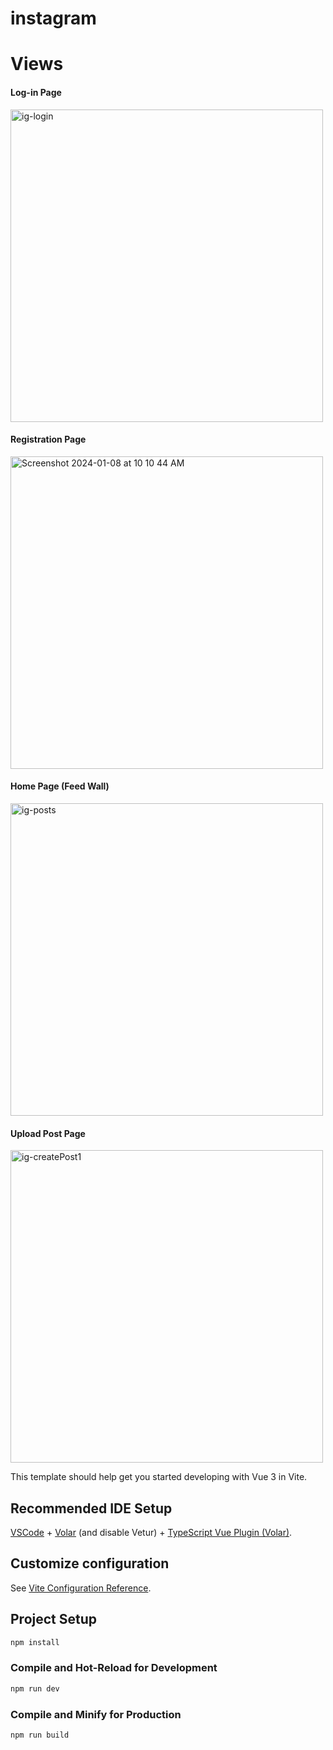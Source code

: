 #  instagram
# Views

<h4>Log-in Page</h4> 
<img width="500" alt="ig-login" src="https://github.com/elizah-wilson/twitter-app/assets/145999832/5b2ce0c7-539b-4677-8c27-a91592116bb4">
<h4>Registration Page</h4> 
<img width="500" alt="Screenshot 2024-01-08 at 10 10 44 AM" src="https://github.com/elizah-wilson/twitter-app/assets/145999832/ec065c5d-7f58-43bb-b661-0d33a9b4fe74">
<h4>Home Page (Feed Wall)</h4>
<img width="500" alt="ig-posts" src="https://github.com/elizah-wilson/instagram-vue/assets/145999832/bcd8a607-89bc-446d-b29f-adc619f47d8a">
<h4>Upload Post Page</h4> 
<img width="500" alt="ig-createPost1" src="https://github.com/elizah-wilson/twitter-app/assets/145999832/7d8ee807-de86-4362-8093-e4cfe4343edf">


This template should help get you started developing with Vue 3 in Vite.

## Recommended IDE Setup

[VSCode](https://code.visualstudio.com/) + [Volar](https://marketplace.visualstudio.com/items?itemName=Vue.volar) (and disable Vetur) + [TypeScript Vue Plugin (Volar)](https://marketplace.visualstudio.com/items?itemName=Vue.vscode-typescript-vue-plugin).

## Customize configuration

See [Vite Configuration Reference](https://vitejs.dev/config/).

## Project Setup

```sh
npm install
```

### Compile and Hot-Reload for Development

```sh
npm run dev
```

### Compile and Minify for Production

```sh
npm run build
```
